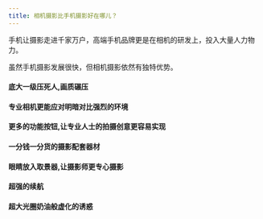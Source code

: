 ```yaml
---
title: 相机摄影比手机摄影好在哪儿？
---
```



手机让摄影走进千家万户，高端手机品牌更是在相机的研发上，投入大量人力物力。

虽然手机摄影发展很快，但相机摄影依然有独特优势。

#### 底大一级压死人,画质碾压



#### 专业相机更能应对明暗对比强烈的环境




#### 更多的功能按钮,让专业人士的拍摄创意更容易实现




#### 一分钱一分货的摄影配套器材




#### 眼睛放入取景器,让摄影师更专心摄影



#### 超强的续航



#### 超大光圈奶油般虚化的诱惑






